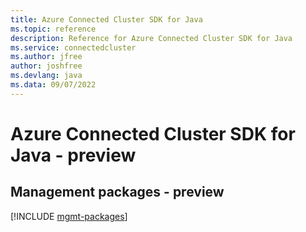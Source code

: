 ```yaml
---
title: Azure Connected Cluster SDK for Java
ms.topic: reference
description: Reference for Azure Connected Cluster SDK for Java
ms.service: connectedcluster
ms.author: jfree
author: joshfree
ms.devlang: java
ms.data: 09/07/2022
---
```

# Azure Connected Cluster SDK for Java - preview

## Management packages - preview
[!INCLUDE [mgmt-packages](connected-cluster-mgmt-index.md)]